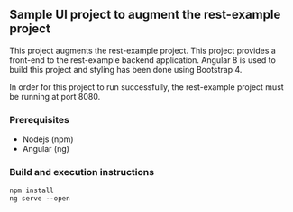 ## Sample UI project to augment the rest-example project
This project augments the rest-example project. This project provides a front-end to the rest-example backend application. Angular 8 is used to build this project and styling has been done using Bootstrap 4.

In order for this project to run successfully, the rest-example project must be running at port 8080.

### Prerequisites
* Nodejs (npm)
* Angular (ng)

### Build and execution instructions
```
npm install
ng serve --open
```
